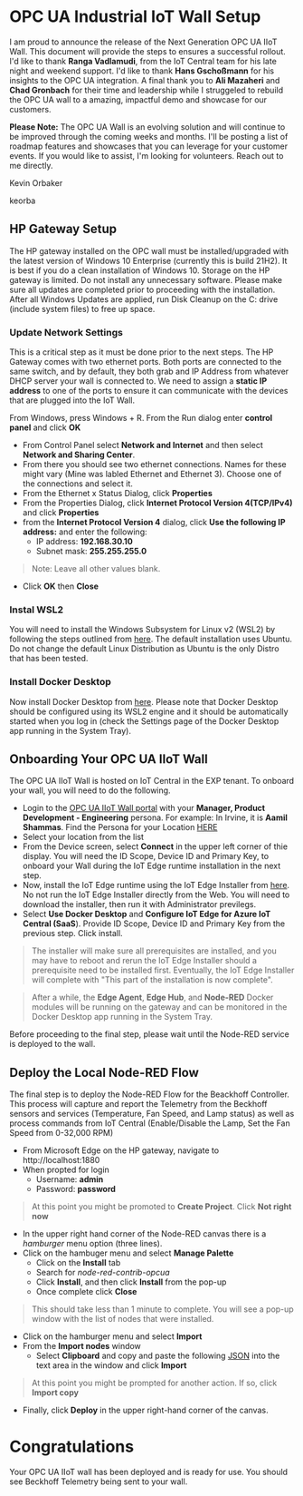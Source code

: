 # OPC UA Industrial IoT Wall Setup
I am proud to announce the release of the Next Generation OPC UA IIoT Wall. This document will provide the steps to ensures a successful rollout. I'd like to thank **Ranga Vadlamudi**, from the IoT Central team for his late night and weekend support. I'd like to thank **Hans Gschoßmann** for his insights to the OPC UA integration. A final thank you to **Ali Mazaheri** and **Chad Gronbach** for their time and leadership while I struggeled to rebuild the OPC UA wall to a amazing, impactful demo and showcase for our customers.

**Please Note:** The OPC UA Wall is an evolving solution and will continue to be improved through the coming weeks and months. I'll be posting a list of roadmap features and showcases that you can leverage for your customer events. If you would like to assist, I'm looking for volunteers. Reach out to me directly. 

Kevin Orbaker

keorba


## HP Gateway Setup 

The HP gateway installed on the OPC wall must be installed/upgraded with the latest version of Windows 10 Enterprise (currently this is build 21H2). It is best if you do a clean installation of Windows 10. Storage on the HP gateway is limited. Do not install any unnecessary software. Please make sure all updates are completed prior to proceeding with the installation. After all Windows Updates are applied, run Disk Cleanup on the C: drive (include system files) to free up space. 

### Update Network Settings
This is a critical step as it must be done prior to the next steps. The HP Gateway comes with two ethernet ports. Both ports are connected to the same switch, and by default, they both grab and IP Address from whatever DHCP server your wall is connected to. We need to assign a **static IP address** to one of the ports to ensure it can communicate with the devices that are plugged into the IoT Wall.

From Windows, press Windows + R. From the Run dialog enter  **control panel** and click **OK**

- From Control Panel select **Network and Internet** and then select **Network and Sharing Center**. 
- From there you should see two ethernet connections. Names for these might vary (Mine was labled Ethernet and Ethernet 3). Choose one of the connections and select it.
- From the Ethernet x Status Dialog, click **Properties**
- From the Properties Dialog, click **Internet Protocol Version 4(TCP/IPv4)** and click **Properties**
- from the **Internet Protocol Version 4** dialog, click **Use the following IP address:** and enter the following:
  - IP address: **192.168.30.10**
  - Subnet mask: **255.255.255.0**
> Note: Leave all other values  blank.
- Click **OK** then **Close**

### Instal WSL2
You will need to install the Windows Subsystem for Linux v2 (WSL2) by following the steps outlined from [here](https://docs.microsoft.com/en-us/windows/wsl/install). The default installation uses Ubuntu. Do not change the default Linux Distribution as Ubuntu is the only Distro that has been tested.

### Install Docker Desktop
Now install Docker Desktop from [here](https://www.docker.com/products/docker-desktop). Please note that Docker Desktop should be configured using its WSL2 engine and it should be automatically started when you log in (check the Settings page of the Docker Desktop app running in the System Tray). 


## Onboarding Your OPC UA IIoT Wall
The OPC UA IIoT Wall is hosted on IoT Central in the EXP tenant. To onboard your wall, you will need to do the following.
- Login to the [OPC UA IIoT Wall portal](https://opc-ua-iot-wall.azureiotcentral.com/devices) with your **Manager, Product Development - Engineering** persona. For example: In Irvine, it is **Aamil Shammas**. Find the Persona for your Location [HERE](https://exppeople.azurewebsites.net/)
- Select your location from the list
- From the Device screen, select **Connect** in the upper left corner of thie display. You will need the ID Scope, Device ID and Primary Key, to onboard your Wall during the IoT Edge runtime installation in the next step. 
- Now, install the IoT Edge runtime using the IoT Edge Installer from [here](https://github.com/Azure/Industrial-IoT-Gateway-Installer/raw/master/Releases/Windows/setup.exe). No not run the IoT Edge Installer directly from the Web. You will need to download the installer, then run it with Administrator previlegs.
-  Select **Use Docker Desktop** and **Configure IoT Edge for Azure IoT Central (SaaS**). Provide ID Scope, Device ID and Primary Key from the previous step. Click install. 
>The installer will make sure all prerequisites are installed, and you may have to reboot and rerun the IoT Edge Installer should a prerequisite need to be installed first. Eventually, the IoT Edge Installer will complete with "This part of the installation is now complete". 

>After a while, the **Edge Agent**, **Edge Hub**, and **Node-RED** Docker modules will be running on the gateway and can be monitored in the Docker Desktop app running in the System Tray.

Before proceeding to the final step, please wait until the Node-RED service is deployed to the wall.

## Deploy the Local Node-RED Flow
The final step is to deploy the Node-RED Flow for the Beackhoff Controller. This process will capture and report the Telemetry from the Beckhoff sensors and services (Temperature, Fan Speed, and Lamp status) as well as process commands from IoT Central (Enable/Disable the Lamp, Set the Fan Speed from 0-32,000 RPM)

- From Microsoft Edge on the HP gateway, navigate to http://localhost:1880
- When propted for login 
  - Username: **admin**
  - Password: **password**
>At this point you might be promoted to **Create Project**. Click **Not right now**
- In the upper right hand corner of the Node-RED canvas there is a *hamburger* menu option (three lines).
- Click on the hambuger menu and select **Manage Palette**
  - Click on the **Install** tab
  - Search for *node-red-contrib-opcua*
  - Click **Install**, and then click **Install** from the pop-up
  - Once complete click **Close**
>This should take less than 1 minute to complete. You will see a pop-up window with the list of nodes that were installed.
- Click on the hamburger menu and select **Import**
- From the **Import nodes** window
  - Select **Clipboard** and copy and paste the following [JSON](https://raw.githubusercontent.com/msftkevin/iot-wall/main/beckhoff-flow.json?token=GHSAT0AAAAAABSK6YTHR736RPFHHCE73P3IYTUJ25A) into the text area in the window and click **Import**
>At this point you might be prompted for another action. If so, click **Import copy**

- Finally, click **Deploy** in the upper right-hand corner of the canvas. 

# Congratulations
Your OPC UA IIoT wall has been deployed and is ready for use. You should see Beckhoff Telemetry being sent to your wall.
